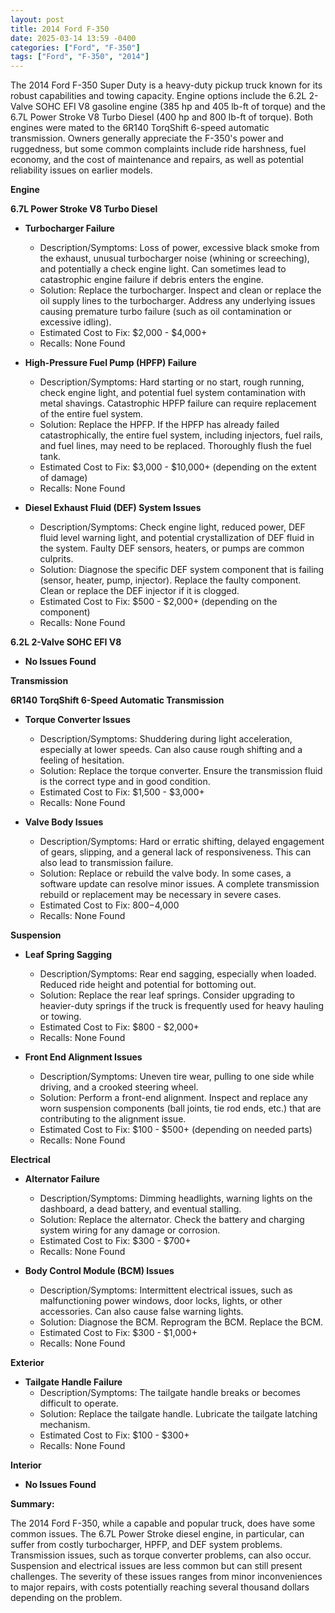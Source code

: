 ```yaml
---
layout: post
title: 2014 Ford F-350
date: 2025-03-14 13:59 -0400
categories: ["Ford", "F-350"]
tags: ["Ford", "F-350", "2014"]
---
```

The 2014 Ford F-350 Super Duty is a heavy-duty pickup truck known for its robust capabilities and towing capacity. Engine options include the 6.2L 2-Valve SOHC EFI V8 gasoline engine (385 hp and 405 lb-ft of torque) and the 6.7L Power Stroke V8 Turbo Diesel (400 hp and 800 lb-ft of torque). Both engines were mated to the 6R140 TorqShift 6-speed automatic transmission. Owners generally appreciate the F-350's power and ruggedness, but some common complaints include ride harshness, fuel economy, and the cost of maintenance and repairs, as well as potential reliability issues on earlier models.

**Engine**

**6.7L Power Stroke V8 Turbo Diesel**

*   **Turbocharger Failure**
    *   Description/Symptoms: Loss of power, excessive black smoke from the exhaust, unusual turbocharger noise (whining or screeching), and potentially a check engine light. Can sometimes lead to catastrophic engine failure if debris enters the engine.
    *   Solution: Replace the turbocharger. Inspect and clean or replace the oil supply lines to the turbocharger. Address any underlying issues causing premature turbo failure (such as oil contamination or excessive idling).
    *   Estimated Cost to Fix: $2,000 - $4,000+
    *   Recalls: None Found

*   **High-Pressure Fuel Pump (HPFP) Failure**
    *   Description/Symptoms: Hard starting or no start, rough running, check engine light, and potential fuel system contamination with metal shavings. Catastrophic HPFP failure can require replacement of the entire fuel system.
    *   Solution: Replace the HPFP. If the HPFP has already failed catastrophically, the entire fuel system, including injectors, fuel rails, and fuel lines, may need to be replaced. Thoroughly flush the fuel tank.
    *   Estimated Cost to Fix: $3,000 - $10,000+ (depending on the extent of damage)
    *   Recalls: None Found

*   **Diesel Exhaust Fluid (DEF) System Issues**
    *   Description/Symptoms: Check engine light, reduced power, DEF fluid level warning light, and potential crystallization of DEF fluid in the system. Faulty DEF sensors, heaters, or pumps are common culprits.
    *   Solution: Diagnose the specific DEF system component that is failing (sensor, heater, pump, injector). Replace the faulty component. Clean or replace the DEF injector if it is clogged.
    *   Estimated Cost to Fix: $500 - $2,000+ (depending on the component)
    *   Recalls: None Found

**6.2L 2-Valve SOHC EFI V8**

*   **No Issues Found**

**Transmission**

**6R140 TorqShift 6-Speed Automatic Transmission**

*   **Torque Converter Issues**
    *   Description/Symptoms: Shuddering during light acceleration, especially at lower speeds. Can also cause rough shifting and a feeling of hesitation.
    *   Solution: Replace the torque converter. Ensure the transmission fluid is the correct type and in good condition.
    *   Estimated Cost to Fix: $1,500 - $3,000+
    *   Recalls: None Found

*   **Valve Body Issues**
    * Description/Symptoms: Hard or erratic shifting, delayed engagement of gears, slipping, and a general lack of responsiveness. This can also lead to transmission failure.
    * Solution: Replace or rebuild the valve body. In some cases, a software update can resolve minor issues. A complete transmission rebuild or replacement may be necessary in severe cases.
    * Estimated Cost to Fix: $800-$4,000
    * Recalls: None Found

**Suspension**

*   **Leaf Spring Sagging**
    *   Description/Symptoms: Rear end sagging, especially when loaded. Reduced ride height and potential for bottoming out.
    *   Solution: Replace the rear leaf springs. Consider upgrading to heavier-duty springs if the truck is frequently used for heavy hauling or towing.
    *   Estimated Cost to Fix: $800 - $2,000+
    *   Recalls: None Found

*   **Front End Alignment Issues**
    *   Description/Symptoms: Uneven tire wear, pulling to one side while driving, and a crooked steering wheel.
    *   Solution: Perform a front-end alignment. Inspect and replace any worn suspension components (ball joints, tie rod ends, etc.) that are contributing to the alignment issue.
    *   Estimated Cost to Fix: $100 - $500+ (depending on needed parts)
    *   Recalls: None Found

**Electrical**

*   **Alternator Failure**
    *   Description/Symptoms: Dimming headlights, warning lights on the dashboard, a dead battery, and eventual stalling.
    *   Solution: Replace the alternator. Check the battery and charging system wiring for any damage or corrosion.
    *   Estimated Cost to Fix: $300 - $700+
    *   Recalls: None Found

*   **Body Control Module (BCM) Issues**
    *   Description/Symptoms: Intermittent electrical issues, such as malfunctioning power windows, door locks, lights, or other accessories. Can also cause false warning lights.
    *   Solution: Diagnose the BCM. Reprogram the BCM. Replace the BCM.
    *   Estimated Cost to Fix: $300 - $1,000+
    *   Recalls: None Found

**Exterior**

*   **Tailgate Handle Failure**
    *   Description/Symptoms: The tailgate handle breaks or becomes difficult to operate.
    *   Solution: Replace the tailgate handle. Lubricate the tailgate latching mechanism.
    *   Estimated Cost to Fix: $100 - $300+
    *   Recalls: None Found

**Interior**

*   **No Issues Found**

**Summary:**

The 2014 Ford F-350, while a capable and popular truck, does have some common issues. The 6.7L Power Stroke diesel engine, in particular, can suffer from costly turbocharger, HPFP, and DEF system problems. Transmission issues, such as torque converter problems, can also occur. Suspension and electrical issues are less common but can still present challenges. The severity of these issues ranges from minor inconveniences to major repairs, with costs potentially reaching several thousand dollars depending on the problem.

